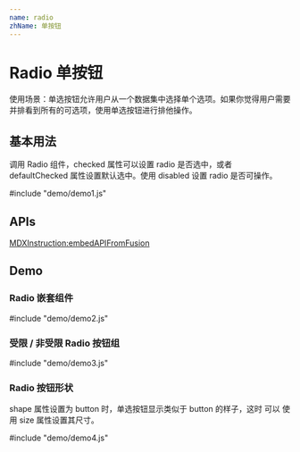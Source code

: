 ```yaml
---
name: radio
zhName: 单按钮
---
```


# Radio 单按钮

使用场景：单选按钮允许用户从一个数据集中选择单个选项。如果你觉得用户需要并排看到所有的可选项，使用单选按钮进行排他操作。


## 基本用法

调用 Radio 组件，checked 属性可以设置 radio 是否选中，或者 defaultChecked 属性设置默认选中。使用 disabled 设置 radio 是否可操作。


#include "demo/demo1.js"



## APIs

[MDXInstruction:embedAPIFromFusion](https://github.com/alibaba-fusion/next/blob/master/docs/radio/index.md)

## Demo
 
### Radio 嵌套组件

#include "demo/demo2.js"

### 受限 / 非受限 Radio 按钮组

#include "demo/demo3.js"

### Radio 按钮形状

shape 属性设置为 button 时，单选按钮显示类似于 button 的样子，这时 可以 使用 size 属性设置其尺寸。

#include "demo/demo4.js"







